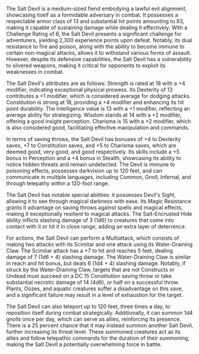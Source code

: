 The Salt Devil is a medium-sized fiend embodying a lawful evil alignment, showcasing itself as a formidable adversary in combat. It possesses a respectable armor class of 13 and substantial hit points amounting to 93, making it capable of sustaining damage while dealing it effectively. With a Challenge Rating of 6, the Salt Devil presents a significant challenge for adventurers, yielding 2,300 experience points upon defeat. Notably, its dual resistance to fire and poison, along with the ability to become immune to certain non-magical attacks, allows it to withstand various forms of assault. However, despite its defensive capabilities, the Salt Devil has a vulnerability to silvered weapons, making it critical for opponents to exploit its weaknesses in combat.

The Salt Devil's attributes are as follows: Strength is rated at 18 with a +4 modifier, indicating exceptional physical prowess. Its Dexterity of 13 contributes a +1 modifier, which is considered average for dodging attacks. Constitution is strong at 18, providing a +4 modifier and enhancing its hit point durability. The Intelligence value is 13 with a +1 modifier, reflecting an average ability for strategizing. Wisdom stands at 14 with a +2 modifier, offering a good insight perception. Charisma is 15 with a +2 modifier, which is also considered good, facilitating effective manipulation and commands.

In terms of saving throws, the Salt Devil has bonuses of +4 to Dexterity saves, +7 to Constitution saves, and +5 to Charisma saves, which are deemed good, very good, and good respectively. Its skills include a +5 bonus in Perception and a +4 bonus in Stealth, showcasing its ability to notice hidden threats and remain undetected. The Devil is immune to poisoning effects, possesses darkvision up to 120 feet, and can communicate in multiple languages, including Common, Gnoll, Infernal, and through telepathy within a 120-foot range.

The Salt Devil has notable special abilities: it possesses Devil's Sight, allowing it to see through magical darkness with ease. Its Magic Resistance grants it advantage on saving throws against spells and magical effects, making it exceptionally resilient to magical attacks. The Salt-Encrusted Hide ability inflicts slashing damage of 3 (1d6) to creatures that come into contact with it or hit it in close range, adding an extra layer of deterrence.

For actions, the Salt Devil can perform a Multiattack, which consists of making two attacks with its Scimitar and one attack using its Water-Draining Claw. The Scimitar attack has a +7 to hit and reaches 5 feet, dealing damage of 7 (1d6 + 4) slashing damage. The Water-Draining Claw is similar in reach and hit bonus, but deals 6 (1d4 + 4) slashing damage. Notably, if struck by the Water-Draining Claw, targets that are not Constructs or Undead must succeed on a DC 15 Constitution saving throw or take substantial necrotic damage of 14 (4d6), or half on a successful throw. Plants, Oozes, and aquatic creatures suffer a disadvantage on this save, and a significant failure may result in a level of exhaustion for the target.

The Salt Devil can also teleport up to 120 feet, three times a day, to reposition itself during combat strategically. Additionally, it can summon 1d4 gnolls once per day, which can serve as allies, reinforcing its presence. There is a 25 percent chance that it may instead summon another Salt Devil, further increasing its threat level. These summoned creatures act as its allies and follow telepathic commands for the duration of their summoning, making the Salt Devil a potentially overwhelming force in battle.
